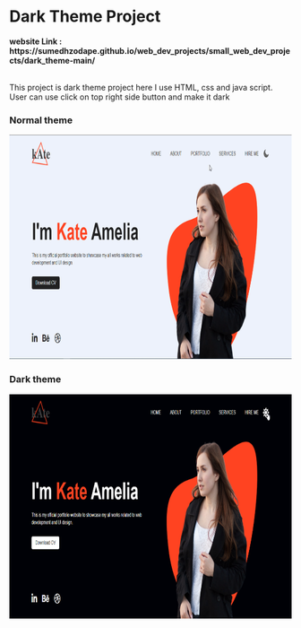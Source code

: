 <h1>Dark Theme Project </h1>
<strong>website Link : https://sumedhzodape.github.io/web_dev_projects/small_web_dev_projects/dark_theme-main/</strong>
<br>
<br>
<p>This project is dark theme project here I use HTML, css and java script. User can use click on top right side button and make it dark</p>

<h3>Normal theme</h3>
<img src="./project-images/dark_theme1.png" height="400px"/>

<h3>Dark theme</h3>
<img src="./project-images/dark_theme2.png" height="400px"/>

